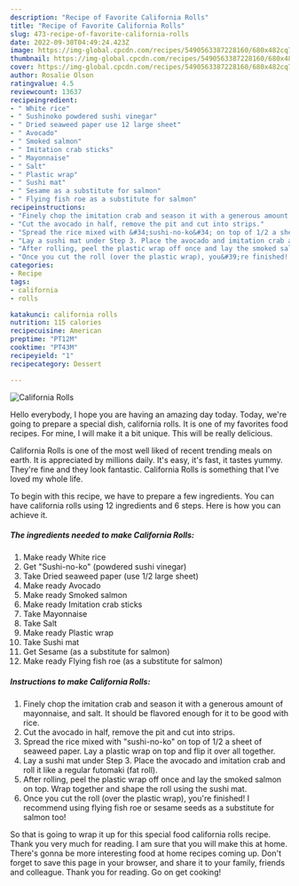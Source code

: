 ```yaml
---
description: "Recipe of Favorite California Rolls"
title: "Recipe of Favorite California Rolls"
slug: 473-recipe-of-favorite-california-rolls
date: 2022-09-30T04:49:24.423Z
image: https://img-global.cpcdn.com/recipes/5490563387228160/680x482cq70/california-rolls-recipe-main-photo.jpg
thumbnail: https://img-global.cpcdn.com/recipes/5490563387228160/680x482cq70/california-rolls-recipe-main-photo.jpg
cover: https://img-global.cpcdn.com/recipes/5490563387228160/680x482cq70/california-rolls-recipe-main-photo.jpg
author: Rosalie Olson
ratingvalue: 4.5
reviewcount: 13637
recipeingredient:
- " White rice"
- " Sushinoko powdered sushi vinegar"
- " Dried seaweed paper use 12 large sheet"
- " Avocado"
- " Smoked salmon"
- " Imitation crab sticks"
- " Mayonnaise"
- " Salt"
- " Plastic wrap"
- " Sushi mat"
- " Sesame as a substitute for salmon"
- " Flying fish roe as a substitute for salmon"
recipeinstructions:
- "Finely chop the imitation crab and season it with a generous amount of mayonnaise, and salt. It should be flavored enough for it to be good with rice."
- "Cut the avocado in half, remove the pit and cut into strips."
- "Spread the rice mixed with &#34;sushi-no-ko&#34; on top of 1/2 a sheet of seaweed paper. Lay a plastic wrap on top and flip it over all together."
- "Lay a sushi mat under Step 3. Place the avocado and imitation crab and roll it like a regular futomaki (fat roll)."
- "After rolling, peel the plastic wrap off once and lay the smoked salmon on top. Wrap together and shape the roll using the sushi mat."
- "Once you cut the roll (over the plastic wrap), you&#39;re finished! I recommend using flying fish roe or sesame seeds as a substitute for salmon too!"
categories:
- Recipe
tags:
- california
- rolls

katakunci: california rolls 
nutrition: 115 calories
recipecuisine: American
preptime: "PT12M"
cooktime: "PT43M"
recipeyield: "1"
recipecategory: Dessert

---
```



![California Rolls](https://img-global.cpcdn.com/recipes/5490563387228160/680x482cq70/california-rolls-recipe-main-photo.jpg)

Hello everybody, I hope you are having an amazing day today. Today, we're going to prepare a special dish, california rolls. It is one of my favorites food recipes. For mine, I will make it a bit unique. This will be really delicious.

California Rolls is one of the most well liked of recent trending meals on earth. It is appreciated by millions daily. It's easy, it's fast, it tastes yummy. They're fine and they look fantastic. California Rolls is something that I've loved my whole life.




To begin with this recipe, we have to prepare a few ingredients. You can have california rolls using 12 ingredients and 6 steps. Here is how you can achieve it.

<!--inarticleads1-->

##### The ingredients needed to make California Rolls:

1. Make ready  White rice
1. Get  &#34;Sushi-no-ko&#34; (powdered sushi vinegar)
1. Take  Dried seaweed paper (use 1/2 large sheet)
1. Make ready  Avocado
1. Make ready  Smoked salmon
1. Make ready  Imitation crab sticks
1. Take  Mayonnaise
1. Take  Salt
1. Make ready  Plastic wrap
1. Take  Sushi mat
1. Get  Sesame (as a substitute for salmon)
1. Make ready  Flying fish roe (as a substitute for salmon)




<!--inarticleads2-->

##### Instructions to make California Rolls:

1. Finely chop the imitation crab and season it with a generous amount of mayonnaise, and salt. It should be flavored enough for it to be good with rice.
1. Cut the avocado in half, remove the pit and cut into strips.
1. Spread the rice mixed with &#34;sushi-no-ko&#34; on top of 1/2 a sheet of seaweed paper. Lay a plastic wrap on top and flip it over all together.
1. Lay a sushi mat under Step 3. Place the avocado and imitation crab and roll it like a regular futomaki (fat roll).
1. After rolling, peel the plastic wrap off once and lay the smoked salmon on top. Wrap together and shape the roll using the sushi mat.
1. Once you cut the roll (over the plastic wrap), you&#39;re finished! I recommend using flying fish roe or sesame seeds as a substitute for salmon too!




So that is going to wrap it up for this special food california rolls recipe. Thank you very much for reading. I am sure that you will make this at home. There's gonna be more interesting food at home recipes coming up. Don't forget to save this page in your browser, and share it to your family, friends and colleague. Thank you for reading. Go on get cooking!
